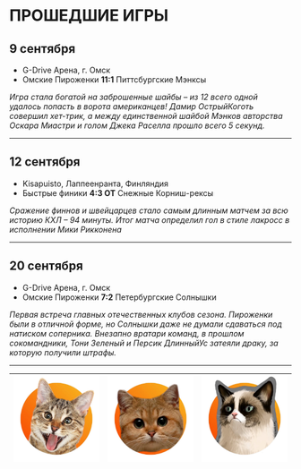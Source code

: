 # ПРОШЕДШИЕ ИГРЫ
## 9 сентября
- G-Drive Арена, г. Омск  
- Омские Пироженки **11:1** Питтсбургские Мэнксы
 
*Игра стала богатой на заброшенные шайбы – из 12 всего одной удалось попасть в ворота американцев! Дамир ОстрыйКоготь совершил хет-трик, а между единственной шайбой Мэнков авторства Оскара Миастри и голом Джека Раселла прошло всего 5 секунд.*

---

## 12 сентября
- Kisapuisto, Лаппеенранта, Финляндия 
- Быстрые финики **4:3 ОТ** Снежные Корниш-рексы

*Сражение финнов и швейцарцев стало самым длинным матчем за всю историю КХЛ – 94 минуты. Итог матча определил гол в стиле лакросс в исполнении Мики Рикконена*

---

## 20 сентября
- G-Drive Арена, г. Омск  
- Омские Пироженки **7:2** Петербургские Солнышки  

*Первая встреча главных отечественных клубов сезона. Пироженки были в отличной форме, но Солнышки даже не думали сдаваться под натиском соперника. Внезапно вратари команд, в прошлом сокомандники, Тони Зеленый и Персик ДлинныйУс затеяли драку, за которую получили штрафы.*

---


| ![4.jpg](images/4.jpg)     | ![5.jpg](images/5.jpg)      |  ![6.jpg](images/6.jpg)     |
|----------------------------|-----------------------------|-----------------------------|
